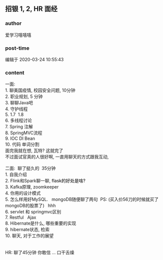 ## 招银 1, 2, HR 面经
### author 
爱学习嘻嘻嘻
### post-time 

编辑于  2020-03-24 10:55:43
### content 
<div class="post-topic-des nc-post-content">
 <div>
  一面:
 </div>
 <div>
  1. 聊美国疫情, 校园安全问题, 10分钟
 </div>
 <div>
  2. 职业规划, 5 分钟
 </div>
 <div>
  3. 聊聊Java吧
 </div>
 <div>
  4. 守护线程
 </div>
 <div>
  5. 1.7  1.8
 </div>
 <div>
  6. 多线程讨论
 </div>
 <div>
  7. Spring 注解
 </div>
 <div>
  8. SpringMVC流程
 </div>
 <div>
  9. IOC DI Bean
 </div>
 <div>
  10. 代码 单词分割
 </div>
 <div>
  面完我就在想, 瓦特? 这就完了
 </div>
 <div>
  不过面试官真的人很好啊, 一直用聊天的方式跟我互动,
 </div>
 <div>
  <br/>
 </div>
 <div>
  二面:  聊了挺久的  35分钟
 </div>
 <div>
  1. 自我介绍
  <br/>
 </div>
 <div>
  2. Flink和Spark聊一聊,
  <span style="color:#000000;font-weight:400;">
   flask的好处是啥?
  </span>
 </div>
 <div>
  3. Kafka原理, zoomkeeper
 </div>
 <div>
  4. 你用的设计模式
 </div>
 <div>
  5. 怎么样用好MySQL.   mongoDB随便聊了两句  PS: (买入价56刀的时候就买了mongoDB的股票了)   hhh
 </div>
 <div>
  6. servlet 和 springmvc区别
 </div>
 <div>
  7. Restful   Ajax
 </div>
 <div>
  8. Hibernate是什么, 哪些重要的实现
 </div>
 <div>
  9. hibernate状态, 检索
 </div>
 <div>
  10. 聊天, 对于工作的展望
 </div>
 <div>
  <br/>
 </div>
 <div>
  <br/>
 </div>
 <div>
  HR: 聊了45分钟 你敢信 ... 口干舌燥
 </div>
 <div>
  <br/>
 </div>
 <div>
 </div>
</div>
